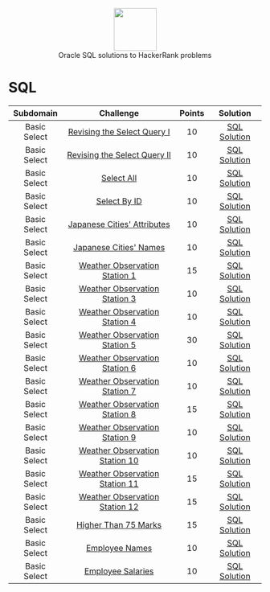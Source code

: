 <p align="center">
    <a href="https://www.hackerrank.com/rshaghoulian">
        <img height=85 src="https://d3keuzeb2crhkn.cloudfront.net/hackerrank/assets/styleguide/logo_wordmark-f5c5eb61ab0a154c3ed9eda24d0b9e31.svg">
    </a>
    <br> Oracle SQL solutions to HackerRank problems
</p>


# SQL

|      Subdomain      |                                                           Challenge                                                          | Points |                                                                           Solution                                                                          |
|:-------------------:|:----------------------------------------------------------------------------------------------------------------------------:|:------:|:-----------------------------------------------------------------------------------------------------------------------------------------------------------:|
|     Basic Select    | [Revising the Select Query I](https://www.hackerrank.com/challenges/revising-the-select-query)                               |   10   | [SQL Solution](https://github.com/krithisowb/HackerRankSQLTrack/blob/master/Revising%20the%20Select%20Query%20I/Solution.sql)               |
|     Basic Select    | [Revising the Select Query II](https://www.hackerrank.com/challenges/revising-the-select-query-2)                            |   10   | [SQL Solution](https://github.com/krithisowb/HackerRankSQLTrack/blob/master/Revising%20the%20Select%20Query%20II/Solution.sql)              |
|     Basic Select    | [Select All](https://www.hackerrank.com/challenges/select-all-sql)                                                           |   10   | [SQL Solution](https://github.com/krithisowb/HackerRankSQLTrack/blob/master/Select%20All/Solution.sql)                                      |
|     Basic Select    | [Select By ID](https://www.hackerrank.com/challenges/select-by-id)                                                           |   10   | [SQL Solution](https://github.com/krithisowb/HackerRankSQLTrack/blob/master/Select%20By%20ID/Solution.sql)                                  |
|     Basic Select    | [Japanese Cities' Attributes](https://www.hackerrank.com/challenges/japanese-cities-attributes)                              |   10   | [SQL Solution](https://github.com/krithisowb/HackerRankSQLTrack/blob/master/Japanese%20Cities%27%20Attributes/Solution.sql)                 |
|     Basic Select    | [Japanese Cities' Names](https://www.hackerrank.com/challenges/japanese-cities-name)                                         |   10   | [SQL Solution](https://github.com/krithisowb/HackerRankSQLTrack/blob/master/Japanese%20Cities%27%20Names/Solution.sql)                      |
|     Basic Select    | [Weather Observation Station 1](https://www.hackerrank.com/challenges/weather-observation-station-1)                         |   15   | [SQL Solution](https://github.com/krithisowb/HackerRankSQLTrack/blob/master/Weather%20Observation%20Station%201/Solution.sql)               |
|     Basic Select    | [Weather Observation Station 3](https://www.hackerrank.com/challenges/weather-observation-station-3)                         |   10   | [SQL Solution](https://github.com/krithisowb/HackerRankSQLTrack/blob/master/Weather%20Observation%20Station%203/Solution.sql)               |
|     Basic Select    | [Weather Observation Station 4](https://www.hackerrank.com/challenges/weather-observation-station-4)                         |   10   | [SQL Solution](https://github.com/krithisowb/HackerRankSQLTrack/blob/master/Weather%20Observation%20Station%204/Solution.sql)               |
|     Basic Select    | [Weather Observation Station 5](https://www.hackerrank.com/challenges/weather-observation-station-5)                         |   30   | [SQL Solution](https://github.com/krithisowb/HackerRankSQLTrack/blob/master/Basic%20Select/Weather%20Observation%20Station%205/Solution.sql)               |
|     Basic Select    | [Weather Observation Station 6](https://www.hackerrank.com/challenges/weather-observation-station-6)                         |   10   | [SQL Solution](https://github.com/krithisowb/HackerRankSQLTrack/blob/master/Basic%20Select/Weather%20Observation%20Station%206/Solution.sql)               |
|     Basic Select    | [Weather Observation Station 7](https://www.hackerrank.com/challenges/weather-observation-station-7)                         |   10   | [SQL Solution](https://github.com/krithisowb/HackerRankSQLTrack/blob/master/Basic%20Select/Weather%20Observation%20Station%207/Solution.sql)               |
|     Basic Select    | [Weather Observation Station 8](https://www.hackerrank.com/challenges/weather-observation-station-8)                         |   15   | [SQL Solution](https://github.com/krithisowb/HackerRankSQLTrack/blob/master/Basic%20Select/Weather%20Observation%20Station%208/Solution.sql)               |
|     Basic Select    | [Weather Observation Station 9](https://www.hackerrank.com/challenges/weather-observation-station-9)                         |   10   | [SQL Solution](https://github.com/krithisowb/HackerRankSQLTrack/blob/master/Basic%20Select/Weather%20Observation%20Station%209/Solution.sql)               |
|     Basic Select    | [Weather Observation Station 10](https://www.hackerrank.com/challenges/weather-observation-station-10)                       |   10   | [SQL Solution](https://github.com/krithisowb/HackerRankSQLTrack/blob/master/Basic%20Select/Weather%20Observation%20Station%2010/Solution.sql)              |
|     Basic Select    | [Weather Observation Station 11](https://www.hackerrank.com/challenges/weather-observation-station-11)                       |   15   | [SQL Solution](https://github.com/krithisowb/HackerRankSQLTrack/blob/master/Basic%20Select/Weather%20Observation%20Station%2011/Solution.sql)              |
|     Basic Select    | [Weather Observation Station 12](https://www.hackerrank.com/challenges/weather-observation-station-12)                       |   15   | [SQL Solution](https://github.com/krithisowb/HackerRankSQLTrack/blob/master/Basic%20Select/Weather%20Observation%20Station%2012/Solution.sql)              |
|     Basic Select    | [Higher Than 75 Marks](https://www.hackerrank.com/challenges/more-than-75-marks)                                             |   15   | [SQL Solution](https://github.com/krithisowb/HackerRankSQLTrack/blob/master/Basic%20Select/Higher%20Than%2075%20Marks/Solution.sql)                        |
|     Basic Select    | [Employee Names](https://www.hackerrank.com/challenges/name-of-employees)                                                    |   10   | [SQL Solution](https://github.com/krithisowb/HackerRankSQLTrack/blob/master/Basic%20Select/Employee%20Names/Solution.sql)                                  |
|     Basic Select    | [Employee Salaries](https://www.hackerrank.com/challenges/salary-of-employees)                                               |   10   | [SQL Solution](https://github.com/krithisowb/HackerRankSQLTrack/blob/master/Basic%20Select/Employee%20Salaries/Solution.sql)                               |
